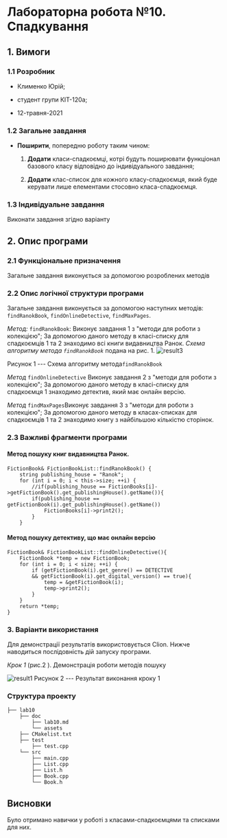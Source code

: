 # Лабораторна робота №10. Спадкування

## 1. Вимоги

### 1.1 Розробник

- Клименко Юрій;

- студент групи КІТ-120а;

- 12-травня-2021

### 1.2 Загальне завдання

 * **Поширити**, попередню роботу таким чином:
	 1. **Додати** класи-спадкоємці, котрі будуть поширювати функціонал базового класу відповідно до індивідуального завдання;

	2. **Додати** клас-список для кожного класу-спадкоємця, який буде керувати лише елементами стосовно класа-спадкоємця.


### 1.3 Індивідуальне завдання

 Виконати завдання згідно варіанту


## 2. Опис програми 

### 2.1 Функціональне призначення

Загальне завдання виконується за допомогою розроблених методів

### 2.2 Опис логічної структури програми
Загальне завдання виконується за допомогою наступних методів:
`findRanokBook`,  `findOnlineDetective`,  `findMaxPages`.

_Метод:_  `findRanokBook`: Виконує завдання 1 з "методи для роботи з колекцією"; За допомогою даного методу в класі-списку для спадкоємців 1 та 2 знаходимо всі книги видавництва Ранок.
_Схема алгоритму метода `findRanokBook`_ подана на рис. 1.
![result3](https://github.com/LiquidFunki/liquid-prog/blob/main/semester%202/lab10/doc/assests/%D0%94%D0%B8%D0%B0%D0%B3%D1%80%D0%B0%D0%BC%D0%BC%D0%B0%20%D0%B1%D0%B5%D0%B7%20%D0%BD%D0%B0%D0%B7%D0%B2%D0%B0%D0%BD%D0%B8%D1%8F.png?raw=true)

Рисунок 1 --- Схема алгоритму метода`findRanokBook`

_Метод_ `findOnlineDetective` Виконує завдання 2 з "методи для роботи з колекцією"; За допомогою даного методу в класі-списку для спадкоємця 1 знаходимо детектив, який має онлайн версію.

_Метод_   `findMaxPages`Виконує завдання 3 з "методи для роботи з колекцією"; За допомогою даного методу в класах-списках для спадкоємців 1 та 2 знаходимо книгу з найбільшою кількістю сторінок.



### 2.3 Важливі фрагменти програми

#### Метод пошуку книг видавництва Ранок.

``` 
FictionBook& FictionBookList::findRanokBook() {
    string publishing_house = "Ranok";
    for (int i = 0; i < this->size; ++i) {
        //if(publishing_house == FictionBooks[i]->getFictionBook().get_publishingHouse().getName()){
        if(publishing_house == getFictionBook(i).get_publishingHouse().getName())
            FictionBooks[i]->print2();
        }
    }
```
#### Метод пошуку детективу, що має онлайн версію

```
FictionBook& FictionBookList::findOnlineDetective(){
    FictionBook *temp = new FictionBook;
    for (int i = 0; i < size; ++i) {
        if (getFictionBook(i).get_genre() == DETECTIVE
        && getFictionBook(i).get_digital_version() == true){
            temp = &getFictionBook(i);
            temp->print2();
        }
    }
    return *temp;
}
```


### 3. Варіанти використання

Для демонстрації результатів використовується Clion. Нижче наводиться послідовність  дій запуску програми.

_Крок 1_ (рис.2 ). Демонстрація  роботи методів пошуку

![result1](https://github.com/LiquidFunki/liquid-prog/blob/main/semester%202/lab10/doc/assests/Screenshot_3.png?raw=true)
Рисунок 2 --- Результат виконання кроку 1


### Структура проекту

	├── lab10
	    ├── doc
	        ├── lab10.md
	        └── assets
        ├── CMakelist.txt
		├── test
            ├── test.cpp
		└── src
		    ├── main.cpp
		    ├── List.cpp
            ├── List.h
		    ├── Book.cpp
		    └── Book.h
## Висновки

Було отримано навички у роботі з класами-спадкоємцями та списками для них.